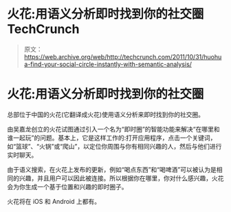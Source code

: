 # 火花:用语义分析即时找到你的社交圈 TechCrunch

> 原文：<https://web.archive.org/web/http://techcrunch.com/2011/10/31/huohua-find-your-social-circle-instantly-with-semantic-analysis/>

# 火花:用语义分析即时找到你的社交圈

总部位于中国的火花(它翻译成火花)使用语义分析来即时找到你的社交圈。

由吴嘉龙创立的火花试图通过引入一个名为“即时圈”的智能功能来解决“在哪里和谁一起玩”的问题。基本上，它是这样工作的:打开应用程序，点击一个关键词，如“篮球”、“火锅”或“爬山”，以定位你周围与你有相同兴趣的人，然后与他们进行实时聊天。

由于语义搜索，在火花上发布的更新，例如“喝点东西”和“喝啤酒”可以被认为是相同的兴趣，并且用户可以因此被连接。所以根据你在哪里，你对什么感兴趣，火花会为你生成一个基于位置和兴趣的即时圈子。

火花将在 iOS 和 Android 上都有。